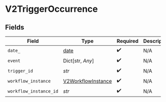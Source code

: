 # V2TriggerOccurrence


## Fields

| Field                                                                | Type                                                                 | Required                                                             | Description                                                          |
| -------------------------------------------------------------------- | -------------------------------------------------------------------- | -------------------------------------------------------------------- | -------------------------------------------------------------------- |
| `date_`                                                              | [date](https://docs.python.org/3/library/datetime.html#date-objects) | :heavy_check_mark:                                                   | N/A                                                                  |
| `event`                                                              | Dict[str, *Any*]                                                     | :heavy_check_mark:                                                   | N/A                                                                  |
| `trigger_id`                                                         | *str*                                                                | :heavy_check_mark:                                                   | N/A                                                                  |
| `workflow_instance`                                                  | [V2WorkflowInstance](../../models/shared/v2workflowinstance.md)      | :heavy_check_mark:                                                   | N/A                                                                  |
| `workflow_instance_id`                                               | *str*                                                                | :heavy_check_mark:                                                   | N/A                                                                  |